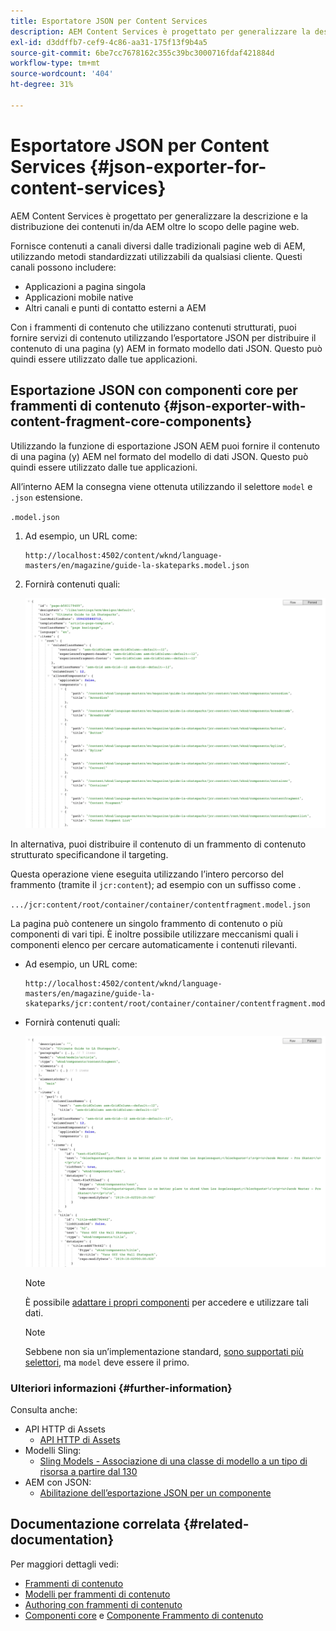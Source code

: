 ```yaml
---
title: Esportatore JSON per Content Services
description: AEM Content Services è progettato per generalizzare la descrizione e la consegna dei contenuti in/da AEM, non limitandosi alle pagine web. Fornisce contenuti a canali diversi dalle tradizionali pagine web di AEM, utilizzando metodi standardizzati utilizzabili da qualsiasi cliente.
exl-id: d3ddffb7-cef9-4c86-aa31-175f13f9b4a5
source-git-commit: 6be7cc7678162c355c39bc3000716fdaf421884d
workflow-type: tm+mt
source-wordcount: '404'
ht-degree: 31%

---
```


# Esportatore JSON per Content Services {#json-exporter-for-content-services}

AEM Content Services è progettato per generalizzare la descrizione e la distribuzione dei contenuti in/da AEM oltre lo scopo delle pagine web.

Fornisce contenuti a canali diversi dalle tradizionali pagine web di AEM, utilizzando metodi standardizzati utilizzabili da qualsiasi cliente. Questi canali possono includere:

* Applicazioni a pagina singola
* Applicazioni mobile native
* Altri canali e punti di contatto esterni a AEM

Con i frammenti di contenuto che utilizzano contenuti strutturati, puoi fornire servizi di contenuto utilizzando l’esportatore JSON per distribuire il contenuto di una pagina (y) AEM in formato modello dati JSON. Questo può quindi essere utilizzato dalle tue applicazioni.

## Esportazione JSON con componenti core per frammenti di contenuto {#json-exporter-with-content-fragment-core-components}

Utilizzando la funzione di esportazione JSON AEM puoi fornire il contenuto di una pagina (y) AEM nel formato del modello di dati JSON. Questo può quindi essere utilizzato dalle tue applicazioni.

All’interno AEM la consegna viene ottenuta utilizzando il selettore `model` e `.json` estensione.

`.model.json`

1. Ad esempio, un URL come:

   ```shell
   http://localhost:4502/content/wknd/language-masters/en/magazine/guide-la-skateparks.model.json
   ```

1. Fornirà contenuti quali:

   ![Modello JSON per contenuti WKND](assets/json-model-wknd.png)

In alternativa, puoi distribuire il contenuto di un frammento di contenuto strutturato specificandone il targeting.

Questa operazione viene eseguita utilizzando l’intero percorso del frammento (tramite il `jcr:content`); ad esempio con un suffisso come .

`.../jcr:content/root/container/container/contentfragment.model.json`

La pagina può contenere un singolo frammento di contenuto o più componenti di vari tipi. È inoltre possibile utilizzare meccanismi quali i componenti elenco per cercare automaticamente i contenuti rilevanti.

* Ad esempio, un URL come:

   ```shell
   http://localhost:4502/content/wknd/language-masters/en/magazine/guide-la-skateparks/jcr:content/root/container/container/contentfragment.model.json
   ```

* Fornirà contenuti quali:

   ![Modello JSON del frammento di contenuto WKND](assets/json-model-wknd-content-fragment.png)

   >[!NOTE]
   >
   >È possibile [adattare i propri componenti](enabling-json-exporter.md) per accedere e utilizzare tali dati.

   >[!NOTE]
   >
   >Sebbene non sia un’implementazione standard, [sono supportati più selettori,](enabling-json-exporter.md#multiple-selectors) ma `model` deve essere il primo.

### Ulteriori informazioni {#further-information}

Consulta anche:

* API HTTP di Assets
   * [API HTTP di Assets](/help/assets/developer-reference-material-apis.md)
* Modelli Sling:
   * [Sling Models - Associazione di una classe di modello a un tipo di risorsa a partire dal 130](https://sling.apache.org/documentation/bundles/models.html#associating-a-model-class-with-a-resource-type-since-130)
* AEM con JSON:
   * [Abilitazione dell’esportazione JSON per un componente](enabling-json-exporter.md)

## Documentazione correlata {#related-documentation}

Per maggiori dettagli vedi:

* [Frammenti di contenuto](/help/sites-cloud/administering/content-fragments/content-fragments.md)
* [Modelli per frammenti di contenuto](/help/sites-cloud/administering/content-fragments/content-fragments-models.md)
* [Authoring con frammenti di contenuto](/help/sites-cloud/authoring/fundamentals/content-fragments.md)
* [Componenti core](https://experienceleague.adobe.com/docs/experience-manager-core-components/using/introduction.html?lang=it) e [Componente Frammento di contenuto](https://experienceleague.adobe.com/docs/experience-manager-core-components/using/components/content-fragment-component.html?lang=it)
